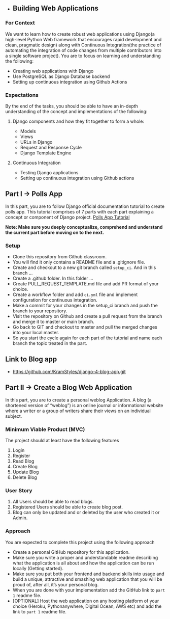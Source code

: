 - ## Building Web Applications

### For Context

We want to learn how to create robust web applications using Django(a high-level Python Web framework that encourages rapid development and clean, pragmatic design) along with Continuous Integration(the practice of automating the integration of code changes from multiple contributors into a single software project). You are to focus on learning and understanding the following:

- Creating web applications with Django
- Use PostgreSQL as Django Database backend
- Setting up continuous integration using Github Actions

### Expectations

By the end of the tasks, you should be able to have an in-depth understanding of the concept and implementations of the following:

1. Django components and how they fit together to form a whole:
      - Models
      - Views
      - URLs in Django
      - Request and Response Cycle
      - Django Template Engine

2. Continuous Integration
      - Testing Django applications
      - Setting up continuous integration using Github actions

## Part I → Polls App

In this part, you are to follow Django official documentation tutorial to create polls app. This tutorial comprises of 7 parts with each part explaining a concept or component of Django project. [Polls App Tutorial](https://docs.djangoproject.com/en/4.0/intro/tutorial01/)

**Note: Make sure you deeply conceptualize, comprehend and understand the current part before moving on to the next.**

### Setup

- Clone this repository from Github classroom.
- You will find it only contains a README file and a .gitignore file.
- Create and checkout to a new git branch called `setup_ci`. And in this branch …
- Create a .github folder. In this folder …
- Create PULL_REQUEST_TEMPLATE.md file and add PR format of your choice.
- Create a workflow folder and add `ci.yml` file and implement configuration for continuous integration.
- Make a commit for your changes in the setup_ci branch and push the branch to your repository.
- Visit the repository on Github and create a pull request from the branch and merge it to master or main branch.
- Go back to GIT and checkout to master and pull the merged changes into your local master.
- So you start the cycle again for each part of the tutorial and name each branch the topic treated in the part.

## Link to Blog app
- https://github.com/KramStyles/django-4-blog-app.git 

## Part II → Create a Blog Web Application

In this part, you are to create a personal weblog Application.
A blog (a shortened version of “weblog”) is an online journal or informational website where a writer or a group of writers share their views on an individual subject.

### Minimum Viable Product (MVC)

The project should at least have the following features

1. Login
2. Register
3. Read Blog
4. Create Blog
5. Update Blog
6. Delete Blog

### User Story

1. All Users should be able to read blogs.
2. Registered Users should be able to create blog post.
3. Blog can only be updated and or deleted by the user who created it or Admin.

### Approach

You are expected to complete this project using the following approach

- Create a personal GitHub repository for this application.
- Make sure you write a proper and understandable readme describing what the application is all about and how the application can be run locally (Getting started).
- Make sure you put both your frontend and backend skills into usage and build a unique, attractive and smashing web application that you will be proud of, after all, it’s your personal blog.
- When you are done with your implementation add the GitHub link to `part 1` readme file.
- [OPTIONAL] Host the web application on any hosting platform of your choice (Heroku, Pythonanywhere, Digital Ocean, AWS etc) and add the link to `part 1` readme file.
